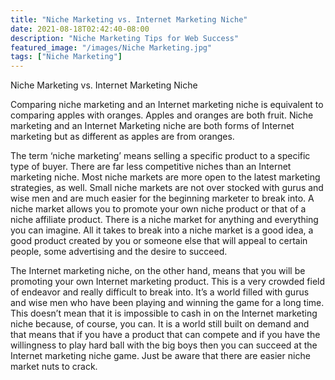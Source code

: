```yaml
---
title: "Niche Marketing vs. Internet Marketing Niche"
date: 2021-08-18T02:42:40-08:00
description: "Niche Marketing Tips for Web Success"
featured_image: "/images/Niche Marketing.jpg"
tags: ["Niche Marketing"]
---
```


Niche Marketing vs. Internet Marketing Niche

Comparing niche marketing and an Internet marketing niche is equivalent to comparing apples with oranges. Apples and oranges are both fruit. Niche marketing and an Internet Marketing niche are both forms of Internet marketing but as different as apples are from oranges. 

The term ‘niche marketing’ means selling a specific product to a specific type of buyer. There are far less competitive niches than an Internet marketing niche.  Most niche markets are more open to the latest marketing strategies, as well. Small niche markets are not over stocked with gurus and wise men and are much easier for the beginning marketer to break into. A niche market allows you to promote your own niche product or that of a niche affiliate product. There is a niche market for anything and everything you can imagine. All it takes to break into a niche market is a good idea, a good product created by you or someone else that will appeal to certain people, some advertising and the desire to succeed. 

The Internet marketing niche, on the other hand, means that you will be promoting your own Internet marketing product. This is a very crowded field of endeavor and really difficult to break into. It’s a world filled with gurus and wise men who have been playing and winning the game for a long time. This doesn’t mean that it is impossible to cash in on the Internet marketing niche because, of course, you can. It is a world still built on demand and that means that if you have a product that can compete and if you have the willingness to play hard ball with the big boys then you can succeed at the Internet marketing niche game.  Just be aware that there are easier niche market nuts to crack. 


